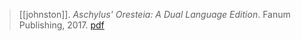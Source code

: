 > [[johnston]]. *Aschylus' Oresteia: A Dual Language Edition*. Fanum Publishing, 2017. [pdf](johnston2017b.pdf)